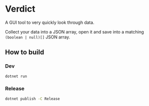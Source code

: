 <!--
Copyright 2024 generic-name-2166

SPDX-License-Identifier: CC0-1.0 
-->

# Verdict

A GUI tool to very quickly look through data. 

Collect your data into a JSON array, open it and save into a matching `(boolean | null)[]` JSON array. 

## How to build

### Dev

```bash
dotnet run
```

### Release

```bash
dotnet publish -C Release
```
